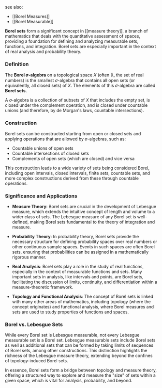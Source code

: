 see also:
- [[Borel Measures]]
- [[Borel Measurable]]

**Borel sets** form a significant concept in [[measure theory]], a branch of mathematics that deals with the quantitative assessment of spaces, providing a foundation for defining and analyzing measurable sets, functions, and integration. Borel sets are especially important in the context of real analysis and probability theory.

### Definition

The **Borel $\sigma$-algebra** on a topological space $X$ (often $\mathbb{R}$, the set of real numbers) is the smallest $\sigma$-algebra that contains all open sets (or equivalently, all closed sets) of $X$. The elements of this $\sigma$-algebra are called **Borel sets**.

A $\sigma$-algebra is a collection of subsets of $X$ that includes the empty set, is closed under the complement operation, and is closed under countable unions (and therefore, by de Morgan's laws, countable intersections).

### Construction

Borel sets can be constructed starting from open or closed sets and applying operations that are allowed by $\sigma$-algebras, such as:

- Countable unions of open sets
- Countable intersections of closed sets
- Complements of open sets (which are closed) and vice versa

This construction leads to a wide variety of sets being considered Borel, including open intervals, closed intervals, finite sets, countable sets, and more complex constructions derived from these through countable operations.

### Significance and Applications

- **Measure Theory**: Borel sets are crucial in the development of Lebesgue measure, which extends the intuitive concept of length and volume to a wider class of sets. The Lebesgue measure of any Borel set is well-defined, making Borel sets fundamental to the theory of integration and measure.

- **Probability Theory**: In probability theory, Borel sets provide the necessary structure for defining probability spaces over real numbers or other continuous sample spaces. Events in such spaces are often Borel sets, ensuring that probabilities can be assigned in a mathematically rigorous manner.

- **Real Analysis**: Borel sets play a role in the study of real functions, especially in the context of measurable functions and sets. Many important sets in analysis, like intervals and points, are Borel sets, facilitating the discussion of limits, continuity, and differentiation within a measure-theoretic framework.

- **Topology and Functional Analysis**: The concept of Borel sets is linked with many other areas of mathematics, including topology (where the concept originates) and functional analysis, where Borel measures and sets are used to study properties of functions and spaces.

### Borel vs. Lebesgue Sets

While every Borel set is Lebesgue measurable, not every Lebesgue measurable set is a Borel set. Lebesgue measurable sets include Borel sets as well as additional sets that can be formed by taking limits of sequences of Borel sets, among other constructions. This distinction highlights the richness of the Lebesgue measure theory, extending beyond the confines of topology-induced Borel sets.

In essence, Borel sets form a bridge between topology and measure theory, offering a structured way to explore and measure the "size" of sets within a given space, which is vital for analysis, probability, and beyond.